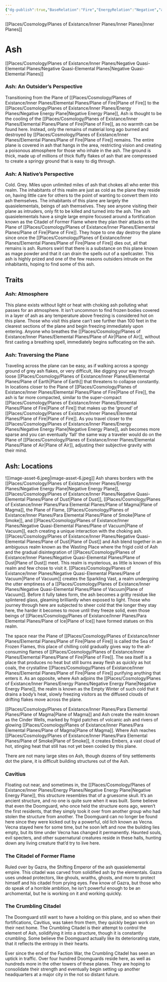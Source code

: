 ```yaml
---
{"dg-publish":true,"BaseRelation":"Fire","EnergyRelation":"Negative","aliases":null,"tags":null,"permalink":"/places/cosmology/planes-of-existance/inner-planes/negative-quasi-elemental-planes/plane-of-ash/","dgHomeLink":true,"dgPassFrontmatter":true}
---
```


[[Places/Cosmology/Planes of Existance/Inner Planes/Inner Planes|Inner Planes]]
# Ash
[[Places/Cosmology/Planes of Existance/Inner Planes/Negative Quasi-Elemental Planes/Negative Quasi-Elemental Planes|Negative Quasi-Elemental Planes]]
### Ash: An Outsider’s Perspective
Transitioning from the Plane of [[Places/Cosmology/Planes of Existance/Inner Planes/Elemental Planes/Plane of Fire|Plane of Fire]] to the [[Places/Cosmology/Planes of Existance/Inner Planes/Energy Planes/Negative Energy Plane|Negative Energy Plane]], Ash is thought to be the cooling of the [[Places/Cosmology/Planes of Existance/Inner Planes/Elemental Planes/Plane of Fire|Plane of Fire]], as no warmth can be found here. Instead, only the remains of material long ago burned and destroyed by [[Places/Cosmology/Planes of Existance/Inner Planes/Elemental Planes/Plane of Fire|Plane of Fire]] remains. The entire plane is covered in ash that hangs in the area, restricting vision and creating a poisonous atmosphere for those who inhale in the ash. The ground is thick, made up of millions of thick fluffy flakes of ash that are compressed to create a springy ground that is easy to dig through.

### Ash: A Native’s Perspective
Cold. Grey. Miles upon unlimited miles of ash that chokes all who enter this realm. The inhabitants of this realm are just as cold as the plane they reside on, having little care for others to the point of wanting to convert them into ash themselves. The inhabitants of this plane are largely the quasielementals, beings of ash themselves. They see anyone visiting their plane as intruders, only fit to be killed and turned into the ash. The ash quasielementals have a single large empire focused around a fortification known as the Citadel of Former Flame where they plan their attacks on the Plane of [[Places/Cosmology/Planes of Existance/Inner Planes/Elemental Planes/Plane of Fire|Plane of Fire]]. They hope to one day destroy the plane since once the [[Places/Cosmology/Planes of Existance/Inner Planes/Elemental Planes/Plane of Fire|Plane of Fire]] dies out, all that remains is ash.
Rumors swirl that there is a substance on this plane known as mage powder and that it can drain the spells out of a spellcaster. This ash is highly prized and one of the few reasons outsiders intrude on the inhabitants, hoping to find some of this ash.

## Traits
### Ash: Atmosphere
This plane exists without light or heat with choking ash polluting what passes for an atmosphere. It isn’t uncommon to find frozen bodies covered in a layer of ash as any temperature above freezing is considered hot on this plane. Those who visit this plane can’t see further than 100 feet in the clearest sections of the plane and begin freezing immediately upon entering. Anyone who breathes the [[Places/Cosmology/Planes of Existance/Inner Planes/Elemental Planes/Plane of Air|Plane of Air]], without first casting a breathing spell, immediately begins suffocating on the ash.

### Ash: Traversing the Plane
Traveling across the plane can be easy, as if walking across a spongy ground of grey ash flakes, or very difficult, like digging your way through loose [[Places/Cosmology/Planes of Existance/Inner Planes/Elemental Planes/Plane of Earth|Plane of Earth]] that threatens to collapse constantly. In locations closer to the Plane of [[Places/Cosmology/Planes of Existance/Inner Planes/Elemental Planes/Plane of Fire|Plane of Fire]], the ash is far more compacted, similar to the super-compact [[Places/Cosmology/Planes of Existance/Inner Planes/Elemental Planes/Plane of Fire|Plane of Fire]] that makes up the ‘ground’ of [[Places/Cosmology/Planes of Existance/Inner Planes/Elemental Planes/Plane of Fire|Plane of Fire]]. As you travel closer to the [[Places/Cosmology/Planes of Existance/Inner Planes/Energy Planes/Negative Energy Plane|Negative Energy Plane]], ash becomes more sparse and you can eventually ‘fall’ the same way a traveler would do on the Plane of [[Places/Cosmology/Planes of Existance/Inner Planes/Elemental Planes/Plane of Air|Plane of Air]], adjusting their subjective gravity with their mind.

## Ash: Locations
![[image-asset-6.jpeg|image-asset-6.jpeg]]
Ash shares borders with the [[Places/Cosmology/Planes of Existance/Inner Planes/Energy Planes/Negative Energy Plane|Negative Energy Plane]], [[Places/Cosmology/Planes of Existance/Inner Planes/Negative Quasi-Elemental Planes/Plane of  Dust|Plane of  Dust]], [[Places/Cosmology/Planes of Existance/Inner Planes/Para Elemental Planes/Plane of Magma|Plane of Magma]], the Plane of Flame, [[Places/Cosmology/Planes of Existance/Inner Planes/Para Elemental Planes/Plane of Smoke|Plane of Smoke]], and [[Places/Cosmology/Planes of Existance/Inner Planes/Negative Quasi-Elemental Planes/Plane of  Vacuum|Plane of  Vacuum]], each creating a unique interaction with the choking ash. [[Places/Cosmology/Planes of Existance/Inner Planes/Negative Quasi-Elemental Planes/Plane of  Dust|Plane of  Dust]] and Ash blend together in an ambiguous realm known as the Wasting Place where the frigid cold of Ash and the gradual disintegration of [[Places/Cosmology/Planes of Existance/Inner Planes/Negative Quasi-Elemental Planes/Plane of  Dust|Plane of  Dust]] meet. This realm is mysterious, as little is known of this realm and few chose to visit it. [[Places/Cosmology/Planes of Existance/Inner Planes/Negative Quasi-Elemental Planes/Plane of  Vacuum|Plane of  Vacuum]] creates the Sparkling Vast, a realm undergoing the utter emptiness of a [[Places/Cosmology/Planes of Existance/Inner Planes/Negative Quasi-Elemental Planes/Plane of  Vacuum|Plane of  Vacuum]]. Before it fully takes form, the ash becomes a gritty residue like splintered glass, gleaming brilliantly when exposed to light. Those who journey through here are subjected to sheer cold that the longer they stay here, the harder it becomes to move until they freeze solid, even those beings of [[Places/Cosmology/Planes of Existance/Inner Planes/Para Elemental Planes/Plane of Ice|Plane of Ice]] have formed statues on this realm. 

The space near the Plane of [[Places/Cosmology/Planes of Existance/Inner Planes/Elemental Planes/Plane of Fire|Plane of Fire]] is called the Sea of Frozen Flames, this place of chilling cold gradually gives way to the all-consuming flames of [[Places/Cosmology/Planes of Existance/Inner Planes/Elemental Planes/Plane of Fire|Plane of Fire]]. The sea itself is a place that produces no heat but still burns away flesh as quickly as hot coals, the crystalline [[Places/Cosmology/Planes of Existance/Inner Planes/Elemental Planes/Plane of Fire|Plane of Fire]] purifying anything that enters it. As an opposite, where Ash adjoins the [[Places/Cosmology/Planes of Existance/Inner Planes/Energy Planes/Negative Energy Plane|Negative Energy Plane]], the realm is known as the Empty Winter of such cold that it drains a body’s heat, slowly freezing visitors as the diffused clouds of drifting flakes move across the plane.

[[Places/Cosmology/Planes of Existance/Inner Planes/Para Elemental Planes/Plane of Magma|Plane of Magma]] and Ash create the realm known as the Cinder Wells, marked by frigid patches of volcanic ash and rivers of glowing [[Places/Cosmology/Planes of Existance/Inner Planes/Para Elemental Planes/Plane of Magma|Plane of Magma]]. Where Ash reaches [[Places/Cosmology/Planes of Existance/Inner Planes/Para Elemental Planes/Plane of Smoke|Plane of Smoke]], it creates Embers, a vast cloud of hot, stinging heat that still has not yet been cooled by this plane. 

There are not many large sites on Ash, though dozens of tiny settlements dot the plane, it is difficult building structures out of the Ash.

### Cavitius
Floating out near, and sometimes in, the [[Places/Cosmology/Planes of Existance/Inner Planes/Energy Planes/Negative Energy Plane|Negative Energy Plane]], this structure resembles that of a gruesome skull. It’s an ancient structure, and no one is quite sure when it was built. Some believe that even the Doomguard, who once held the structure eons ago, weren’t the first residents, that they simply took it over from another group who had stolen the structure from another. The Doomguard can no longer be found here since they were kicked out by a powerful, old lich known as Vecna. Vecna stayed here for some time, but he soon left and now the building lies empty, but its time under Vecna has changed it permanently. Haunted souls, evil specters, and other supernatural creatures reside in these halls, hunting down any living creature that’d try to live here.

### The Citadel of Former Flame
Ruled over by Gazra, the Shifting Emperor of the ash quasielemental empire. This citadel was carved from solidified ash by the elementals. Gazra uses undead protectors, like ghouls, wraiths, ghosts, and more to protect himself and his citadel from prying eyes. Few know of Gazra, but those who do speak of a horrible ambition, he isn’t powerful enough to be an archomental, but he is working on it and working quickly.  

### The Crumbling Citadel
The Doomguard still want to have a holding on this plane, and so when their fortifications, Cavitius, was taken from them, they quickly began work on their next home. The Crumbling Citadel is their attempt to control the element of Ash, solidifying it into a structure, though it is constantly crumbling. Some believe the Doomguard actually like its deteriorating state, that it reflects the entropy in their hearts. 

Ever since the end of the Faction War, the Crumbling Citadel has seen an uptick in traffic. Over four hundred Doomguards reside here, as well as hundreds more in the other towers of these planes. They are hoping to consolidate their strength and eventually begin setting up another headquarters at a major city in the not so distant future.
